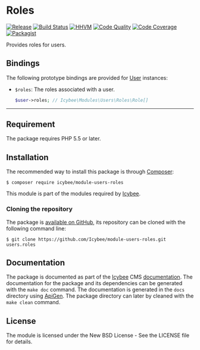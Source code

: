 # Roles

[![Release](https://img.shields.io/packagist/v/icybee/module-users-roles.svg)](https://packagist.org/packages/icybee/module-users-roles)
[![Build Status](https://img.shields.io/travis/Icybee/module-users-roles/master.svg)](https://travis-ci.org/Icybee/module-users-roles)
[![HHVM](https://img.shields.io/hhvm/icybee/module-users-roles.svg)](http://hhvm.h4cc.de/package/icybee/module-users-roles)
[![Code Quality](https://img.shields.io/scrutinizer/g/Icybee/module-users-roles/master.svg)](https://scrutinizer-ci.com/g/Icybee/module-users-roles)
[![Code Coverage](https://img.shields.io/coveralls/Icybee/module-users-roles/master.svg)](https://coveralls.io/r/Icybee/module-users-roles)
[![Packagist](https://img.shields.io/packagist/dt/icybee/module-users-roles.svg)](https://packagist.org/packages/icybee/module-users-roles)

Provides roles for users.





## Bindings

The following prototype bindings are provided for [User][] instances:

- `$roles`: The roles associated with a user.

	```php
	$user->roles; // Icybee\Modules\Users\Roles\Role[]
	```





----------





## Requirement

The package requires PHP 5.5 or later.





## Installation

The recommended way to install this package is through [Composer](http://getcomposer.org/):

```
$ composer require icybee/module-users-roles
```

This module is part of the modules required by [Icybee](http://icybee.org).





### Cloning the repository

The package is [available on GitHub](https://github.com/Icybee/module-users-roles-roles), its repository can be
cloned with the following command line:

	$ git clone https://github.com/Icybee/module-users-roles.git users.roles





## Documentation

The package is documented as part of the [Icybee](http://icybee.org/) CMS
[documentation](http://icybee.org/docs/). The documentation for the package and its
dependencies can be generated with the `make doc` command. The documentation is generated in
the `docs` directory using [ApiGen](http://apigen.org/). The package directory can later by
cleaned with the `make clean` command.





## License

The module is licensed under the New BSD License - See the LICENSE file for details.






[User]: https://github.com/Icybee/module-users/blob/3.0/lib/User.php